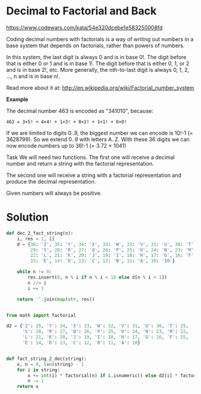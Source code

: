 # Decimal to Factorial and Back

https://www.codewars.com/kata/54e320dcebe1e583250008fd

Coding decimal numbers with factorials is a way of writing out numbers in a base system that depends on factorials,
rather than powers of numbers.

In this system, the last digit is always 0 and is in base 0!. The digit before that is either 0 or 1 and is in base 1!.
The digit before that is either 0, 1, or 2 and is in base 2!, etc. More generally, the nth-to-last digit is always 0, 1,
2, ..., n and is in base n!.

Read more about it at: http://en.wikipedia.org/wiki/Factorial_number_system

**Example**

The decimal number 463 is encoded as "341010", because:

```
463 = 3×5! + 4×4! + 1×3! + 0×2! + 1×1! + 0×0!
```

If we are limited to digits 0..9, the biggest number we can encode is 10!-1 (= 3628799). So we extend 0..9 with letters
A..Z. With these 36 digits we can now encode numbers up to 36!-1 (= 3.72 × 1041)

Task
We will need two functions. The first one will receive a decimal number and return a string with the factorial
representation.

The second one will receive a string with a factorial representation and produce the decimal representation.

Given numbers will always be positive.

# Solution

```python
def dec_2_fact_string(n):
    i, res = 1, []
    d = {36: 'Z', 35: 'Y', 34: 'X', 33: 'W', 32: 'V', 31: 'U', 30: 'T',
         29: 'S', 28: 'R', 27: 'Q', 26: 'P', 25: 'O', 24: 'N', 23: 'M',
         22: 'L', 21: 'K', 20: 'J', 19: 'I', 18: 'H', 17: 'G', 16: 'F',
         15: 'E', 14: 'D', 13: 'C', 12: 'B', 11: 'A', 10: '10'}

    while n != 0:
        res.insert(0, n % i if n % i < 10 else d[n % i + 1])
        n //= i
        i += 1

    return ''.join(map(str, res))


from math import factorial

d2 = {'Z': 35, 'Y': 34, 'X': 33, 'W': 32, 'V': 31, 'U': 30, 'T': 29,
      'S': 28, 'R': 27, 'Q': 26, 'P': 25, 'O': 24, 'N': 23, 'M': 22,
      'L': 21, 'K': 20, 'J': 19, 'I': 18, 'H': 17, 'G': 16, 'F': 15,
      'E': 14, 'D': 13, 'C': 12, 'B': 11, 'A': 10}


def fact_string_2_dec(string):
    x, n = 0, len(string) - 1
    for i in string:
        x += int(i) * factorial(n) if i.isnumeric() else d2[i] * factorial(n)
        n -= 1
    return x
```